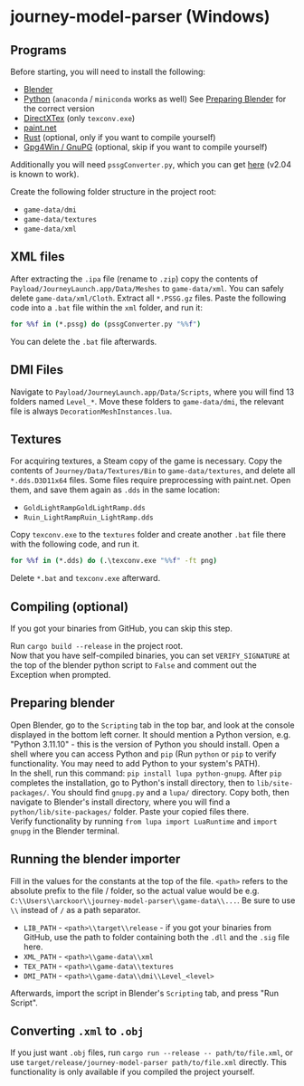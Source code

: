 # journey-model-parser (Windows)

## Programs
Before starting, you will need to install the following:
- [Blender](https://www.blender.org/download/)
- [Python](https://www.python.org/downloads/windows/) (`anaconda` / `miniconda` works as well) See [Preparing Blender](#preparing-blender) for the correct version
- [DirectXTex](https://github.com/microsoft/DirectXTex/releases) (only `texconv.exe`)
- [paint.net](https://www.getpaint.net/download.html)
- [Rust](https://www.rust-lang.org/tools/install) (optional, only if you want to compile yourself)
- [Gpg4Win / GnuPG](https://gpg4win.org/index.html) (optional, skip if you want to compile yourself)

Additionally you will need `pssgConverter.py`, which you can get [here](https://www.nexusmods.com/greedfall/mods/116?tab=files) (v2.04 is known to work).


Create the following folder structure in the project root:
- `game-data/dmi`
- `game-data/textures`
- `game-data/xml`

## XML files
After extracting the `.ipa` file (rename to `.zip`) copy the contents of `Payload/JourneyLaunch.app/Data/Meshes` to `game-data/xml`. You can safely delete `game-data/xml/Cloth`. Extract all `*.PSSG.gz` files. Paste the following code into a `.bat` file within the `xml` folder, and run it:
```bat
for %%f in (*.pssg) do (pssgConverter.py "%%f")
```
You can delete the `.bat` file afterwards.

## DMI Files
Navigate to `Payload/JourneyLaunch.app/Data/Scripts`, where you will find 13 folders named `Level_*`. Move these folders to `game-data/dmi`, the relevant file is always `DecorationMeshInstances.lua`.

## Textures
For acquiring textures, a Steam copy of the game is necessary. Copy the contents of `Journey/Data/Textures/Bin` to `game-data/textures`, and delete all `*.dds.D3D11x64` files.
Some files require preprocessing with paint.net. Open them, and save them again as `.dds` in the same location:
- `GoldLightRampGoldLightRamp.dds`
- `Ruin_LightRampRuin_LightRamp.dds`

Copy `texconv.exe` to the `textures` folder and create another `.bat` file there with the following code, and run it.
```bat
for %%f in (*.dds) do (.\texconv.exe "%%f" -ft png)
```
Delete `*.bat` and `texconv.exe` afterward.

## Compiling (optional)
If you got your binaries from GitHub, you can skip this step.

Run `cargo build --release` in the project root. \
Now that you have self-compiled binaries, you can set `VERIFY_SIGNATURE` at the top of the blender python script to `False` and comment out the Exception when prompted.

## Preparing blender
Open Blender, go to the `Scripting` tab in the top bar, and look at the console displayed in the bottom left corner. It should mention a Python version, e.g. "Python 3.11.10" - this is the version of Python you should install. Open a shell where you can access Python and `pip` (Run `python` or `pip` to verify functionality. You may need to add Python to your system's PATH). \
In the shell, run this command: `pip install lupa python-gnupg`. After `pip` completes the installation, go to Python's install directory, then to `lib/site-packages/`. You should find `gnupg.py` and a `lupa/` directory. Copy both, then navigate to Blender's install directory, where you will find a `python/lib/site-packages/` folder. Paste your copied files there. \
Verify functionality by running `from lupa import LuaRuntime` and `import gnupg` in the Blender terminal.

## Running the blender importer
Fill in the values for the constants at the top of the file. `<path>` refers to the absolute prefix to the file / folder, so the actual value would be e.g. `C:\\Users\\arckoor\\journey-model-parser\\game-data\\...`. Be sure to use `\\` instead of `/` as a path separator.
- `LIB_PATH` - `<path>\\target\\release` - if you got your binaries from GitHub, use the path to folder containing both the `.dll` and the `.sig` file here.
- `XML_PATH` - `<path>\\game-data\\xml`
- `TEX_PATH` - `<path>\\game-data\\textures`
- `DMI_PATH` - `<path>\\game-data\\dmi\\Level_<level>`

Afterwards, import the script in Blender's `Scripting` tab, and press "Run Script".

## Converting `.xml` to `.obj`
If you just want `.obj` files, run `cargo run --release -- path/to/file.xml`, or use `target/release/journey-model-parser path/to/file.xml` directly. This functionality is only available if you compiled the project yourself.
